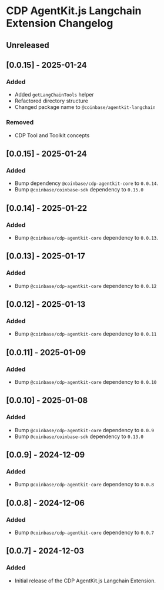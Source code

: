 # CDP AgentKit.js Langchain Extension Changelog

## Unreleased

## [0.0.15] - 2025-01-24

### Added

- Added `getLangChainTools` helper
- Refactored directory structure
- Changed package name to `@coinbase/agentkit-langchain`

### Removed

- CDP Tool and Toolkit concepts

## [0.0.15] - 2025-01-24

### Added

- Bump dependency `@coinbase/cdp-agentkit-core` to `0.0.14`.
- Bump `@coinbase/coinbase-sdk` dependency to `0.15.0`

## [0.0.14] - 2025-01-22

### Added

- Bump `@coinbase/cdp-agentkit-core` dependency to `0.0.13`.

## [0.0.13] - 2025-01-17

### Added

- Bump `@coinbase/cdp-agentkit-core` dependency to `0.0.12`

## [0.0.12] - 2025-01-13

### Added

- Bump `@coinbase/cdp-agentkit-core` dependency to `0.0.11`

## [0.0.11] - 2025-01-09

### Added

- Bump `@coinbase/cdp-agentkit-core` dependency to `0.0.10`

## [0.0.10] - 2025-01-08

### Added

- Bump `@coinbase/cdp-agentkit-core` dependency to `0.0.9`
- Bump `@coinbase/coinbase-sdk` dependency to `0.13.0`

## [0.0.9] - 2024-12-09

### Added

- Bump `@coinbase/cdp-agentkit-core` dependency to `0.0.8`

## [0.0.8] - 2024-12-06

### Added

- Bump `@coinbase/cdp-agentkit-core` dependency to `0.0.7`

## [0.0.7] - 2024-12-03

### Added

- Initial release of the CDP AgentKit.js Langchain Extension.
